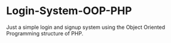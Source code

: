 # Login-System-OOP-PHP
Just a simple login and signup system using the Object Oriented Programming structure of PHP. 
